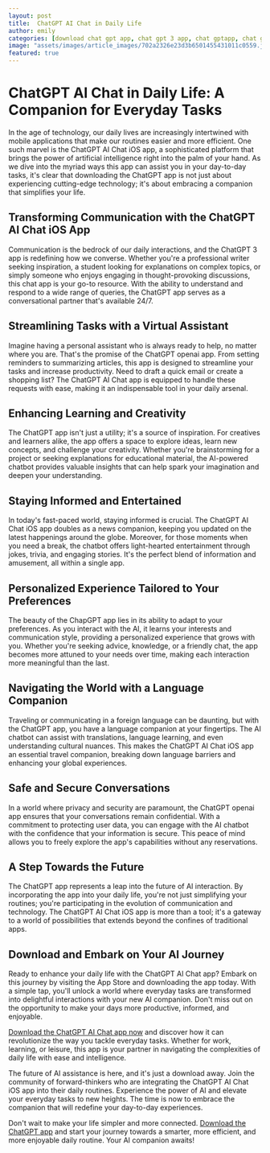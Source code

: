 ```yaml
---
layout: post
title:  ChatGPT AI Chat in Daily Life
author: emily
categories: [download chat gpt app, chat gpt 3 app, chat gptapp, chat gpt openai app, chapgpt app, chapgpt app, chat open ai com app]
image: "assets/images/article_images/702a2326e23d3b6501455431011c0559.jpg"
featured: true
---
```


# ChatGPT AI Chat in Daily Life: A Companion for Everyday Tasks

In the age of technology, our daily lives are increasingly intertwined with mobile applications that make our routines easier and more efficient. One such marvel is the ChatGPT AI Chat iOS app, a sophisticated platform that brings the power of artificial intelligence right into the palm of your hand. As we dive into the myriad ways this app can assist you in your day-to-day tasks, it's clear that downloading the ChatGPT app is not just about experiencing cutting-edge technology; it's about embracing a companion that simplifies your life.

## Transforming Communication with the ChatGPT AI Chat iOS App

Communication is the bedrock of our daily interactions, and the ChatGPT 3 app is redefining how we converse. Whether you're a professional writer seeking inspiration, a student looking for explanations on complex topics, or simply someone who enjoys engaging in thought-provoking discussions, this chat app is your go-to resource. With the ability to understand and respond to a wide range of queries, the ChatGPT app serves as a conversational partner that's available 24/7.

## Streamlining Tasks with a Virtual Assistant

Imagine having a personal assistant who is always ready to help, no matter where you are. That's the promise of the ChatGPT openai app. From setting reminders to summarizing articles, this app is designed to streamline your tasks and increase productivity. Need to draft a quick email or create a shopping list? The ChatGPT AI Chat app is equipped to handle these requests with ease, making it an indispensable tool in your daily arsenal.

## Enhancing Learning and Creativity

The ChatGPT app isn't just a utility; it's a source of inspiration. For creatives and learners alike, the app offers a space to explore ideas, learn new concepts, and challenge your creativity. Whether you're brainstorming for a project or seeking explanations for educational material, the AI-powered chatbot provides valuable insights that can help spark your imagination and deepen your understanding.

## Staying Informed and Entertained

In today's fast-paced world, staying informed is crucial. The ChatGPT AI Chat iOS app doubles as a news companion, keeping you updated on the latest happenings around the globe. Moreover, for those moments when you need a break, the chatbot offers light-hearted entertainment through jokes, trivia, and engaging stories. It's the perfect blend of information and amusement, all within a single app.

## Personalized Experience Tailored to Your Preferences

The beauty of the ChapGPT app lies in its ability to adapt to your preferences. As you interact with the AI, it learns your interests and communication style, providing a personalized experience that grows with you. Whether you're seeking advice, knowledge, or a friendly chat, the app becomes more attuned to your needs over time, making each interaction more meaningful than the last.

## Navigating the World with a Language Companion

Traveling or communicating in a foreign language can be daunting, but with the ChatGPT app, you have a language companion at your fingertips. The AI chatbot can assist with translations, language learning, and even understanding cultural nuances. This makes the ChatGPT AI Chat iOS app an essential travel companion, breaking down language barriers and enhancing your global experiences.

## Safe and Secure Conversations

In a world where privacy and security are paramount, the ChatGPT openai app ensures that your conversations remain confidential. With a commitment to protecting user data, you can engage with the AI chatbot with the confidence that your information is secure. This peace of mind allows you to freely explore the app's capabilities without any reservations.

## A Step Towards the Future

The ChatGPT app represents a leap into the future of AI interaction. By incorporating the app into your daily life, you're not just simplifying your routines; you're participating in the evolution of communication and technology. The ChatGPT AI Chat iOS app is more than a tool; it's a gateway to a world of possibilities that extends beyond the confines of traditional apps.

## Download and Embark on Your AI Journey

Ready to enhance your daily life with the ChatGPT AI Chat app? Embark on this journey by visiting the App Store and downloading the app today. With a simple tap, you'll unlock a world where everyday tasks are transformed into delightful interactions with your new AI companion. Don't miss out on the opportunity to make your days more productive, informed, and enjoyable.

[Download the ChatGPT AI Chat app now](https://apps.apple.com/us/app/ai-ask-chat-with-ai-bots/id6472484891) and discover how it can revolutionize the way you tackle everyday tasks. Whether for work, learning, or leisure, this app is your partner in navigating the complexities of daily life with ease and intelligence.

The future of AI assistance is here, and it's just a download away. Join the community of forward-thinkers who are integrating the ChatGPT AI Chat iOS app into their daily routines. Experience the power of AI and elevate your everyday tasks to new heights. The time is now to embrace the companion that will redefine your day-to-day experiences.

Don't wait to make your life simpler and more connected. [Download the ChatGPT app](https://apps.apple.com/us/app/ai-ask-chat-with-ai-bots/id6472484891) and start your journey towards a smarter, more efficient, and more enjoyable daily routine. Your AI companion awaits!